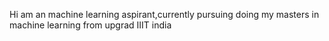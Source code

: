 Hi am an machine learning aspirant,currently pursuing doing my masters in machine learning from upgrad IIIT india 

